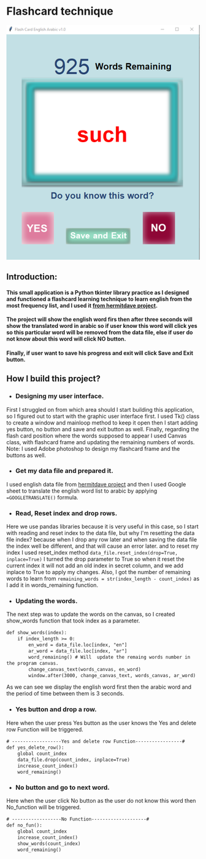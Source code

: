 # Flashcard technique
![](/readme_img/readme_gui.png)
## Introduction:
#### This small application is a Python tkinter library practice as I designed and functioned a flashcard learning technique to learn english from the most frequency list, and I used it [from hermitdave project](https://github.com/hermitdave/FrequencyWords).
#### The project will show the english word firs then after three seconds will show the translated word in arabic so if user know this word will click yes so this particular word will be removed from the data file, else if user do not know about this word will click NO button.
#### Finally, if user want to save his progress and exit will click Save and Exit button.
## How I build this project?
* ### Designing my user interface.
First I struggled on from which area should I start building this application, so I figured out to start with the graphic user interface first.
I used Tk() class to create a window and mainloop method to keep it open then I start adding yes button, no button and save and exit button as well.
Finally, regarding the flash card position where the words supposed to appear I used Canvas class, with flashcard frame and 
updating the remaining numbers of words.
Note: I used Adobe photoshop to design my flashcard frame and the buttons as well.
* ### Get my data file and prepared it.
I used english data file from [hermitdave project](https://github.com/hermitdave/FrequencyWords) and then I used Google sheet to
translate the english word list to arabic by applying `=GOOGLETRANSLATE()` formula.
* ### Read, Reset index and drop rows.
Here we use pandas libraries because it is very useful in this case, so I start with reading and reset index to the data file, but why I'm resetting the data file index?
because when I drop any row later and when saving the data file the index well be different, and that will cause an error later.
and to reset my index I used reset_index method `data_file.reset_index(drop=True, inplace=True)`
I turned the drop parameter to True so when it reset the current index it will not add an old index in secret column, and we add inplace to True to apply my changes.
Also, I got the number of remaining words to learn from `remaining_words = str(index_length - count_index)` as I add it in 
words_remaining function.
* ### Updating the words.
The next step was to update the words on the canvas, so I created show_words function that took index as a parameter.
```buildoutcfg
def show_words(index):
    if index_length >= 0:
        en_word = data_file.loc[index, "en"]
        ar_word = data_file.loc[index, "ar"]
        word_remaining() # Will  update the remaing words number in the program canvas.
        change_canvas_text(words_canvas, en_word)
        window.after(3000, change_canvas_text, words_canvas, ar_word)
```
As we can see we display the english word first then the arabic word and the period of time between them is 3 seconds.
* ### Yes button and drop a row.
Here when the user press Yes button as the user knows the Yes and delete row Function will be triggered.
```buildoutcfg
# ------------------Yes and delete row Function-----------------#
def yes_delete_row():
    global count_index
    data_file.drop(count_index, inplace=True)
    increase_count_index()
    word_remaining()
```
* ### No button and go to next word.
Here when the user click No button as the user do not know this word then No_function will be triggered.
```buildoutcfg
# ------------------No Function--------------------#
def no_fun():
    global count_index
    increase_count_index()
    show_words(count_index)
    word_remaining()
```
